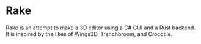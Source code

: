 # Rake

Rake is an attempt to make a 3D editor using a C# GUI and a Rust backend. It is inspired by the likes of Wings3D, Trenchbroom, and Crocotile.